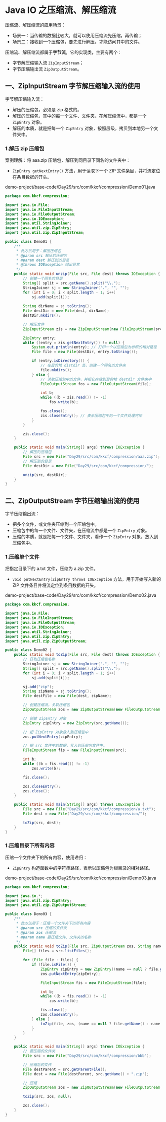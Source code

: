 # Java IO 之压缩流、解压缩流

压缩流、解压缩流的应用场景：

- 场景一：当传输的数据比较大，就可以使用压缩流先压缩，再传输；
- 场景二：接收到一个压缩包，要先进行解压，才能访问其中的文件。

压缩流、解压缩流都属于**字节流**，它的实现类，主要有两个：

- 字节解压缩输入流 `ZipInputStream`；
- 字节压缩输出流 `ZipOutputStream`。

## 一、ZipInputStream 字节解压缩输入流的使用

字节解压缩输入流：

- 解压的压缩包，必须是 zip 格式的。
- 解压的压缩包，其中的每一个文件、文件夹，在解压缩流中，都是一个 `ZipEntry` 对象。
- 解压的本质，就是把每一个 `ZipEntry` 对象，按照层级，拷贝到本地另一个文件夹中。

### 1.解压 zip 压缩包

案例理解：将 aaa.zip 压缩包，解压到同目录下同名的文件夹中：

- `ZipEntry getNextEntry()` 方法，用于读取下一个 ZIP 文件条目，并将流定位在条目数据的开头。

demo-project/base-code/Day29/src/com/kkcf/compression/Demo01.java

```java
package com.kkcf.compression;

import java.io.File;
import java.io.FileInputStream;
import java.io.FileOutputStream;
import java.io.IOException;
import java.util.StringJoiner;
import java.util.zip.ZipEntry;
import java.util.zip.ZipInputStream;

public class Demo01 {
    /**
     * 此方法用于：解压压缩包
     * @param src 解压的压缩包
     * @param dest 解压到的目录
     * @throws IOException 抛出异常
     */
    public static void unzip(File src, File dest) throws IOException {
        // 创建一个同名的目录
        String[] split = src.getName().split("\\.");
        StringJoiner sj = new StringJoiner(".", "", "");
        for (int i = 0; i < split.length - 1; i++)
            sj.add(split[i]);
        
        String dirName = sj.toString();
        File destDir = new File(dest, dirName);
        destDir.mkdirs();

        // 解压文件
        ZipInputStream zis = new ZipInputStream(new FileInputStream(src));

        ZipEntry entry;
        while ((entry = zis.getNextEntry()) != null) {
            System.out.println(entry); // 打印一个以压缩包为参照的相对路径
            File file = new File(destDir, entry.toString());

            if (entry.isDirectory()) {
                // 在目的地 distdir 处，创建一个同名的文件夹
                file.mkdirs();
            } else {
                // 读取压缩包中的文件，并把它存放到目的地 destdir 文件夹中
                FileOutputStream fos = new FileOutputStream(file);

                int b;
                while ((b = zis.read()) != -1)
                    fos.write(b);

                fos.close();
                zis.closeEntry(); // 表示压缩包中的一个文件处理完毕
            }
        }

        zis.close();
    }

    public static void main(String[] args) throws IOException {
        // 解压的压缩包
        File src = new File("Day29/src/com/kkcf/compression/aaa.zip");
        // 解压到的目录
        File destDir = new File("Day29/src/com/kkcf/compression/");

        unzip(src, destDir);
    }
}
```

## 二、ZipOutputStream 字节压缩输出流的使用

字节压缩输出流：

- 把多个文件，或文件夹压缩到一个压缩包中。
- 压缩包中的每一个文件、文件夹，在压缩流中都是一个 `ZipEntry` 对象。
- 压缩的本质，就是把每一个文件、文件夹，看作一个 `ZipEntry` 对象，放入到压缩包中。

### 1.压缩单个文件

把指定目录下的 a.txt 文件，压缩为 a.zip 文件。

- `void putNextEntry(ZipEntry throws IOException` 方法，用于开始写入新的 ZIP 文件条目并将流定位到条目数据的开头。

demo-project/base-code/Day29/src/com/kkcf/compression/Demo02.java

```java
package com.kkcf.compression;

import java.io.File;
import java.io.FileInputStream;
import java.io.FileOutputStream;
import java.io.IOException;
import java.util.StringJoiner;
import java.util.zip.ZipEntry;
import java.util.zip.ZipOutputStream;

public class Demo02 {
    public static void toZip(File src, File dest) throws IOException {
        // 获取压缩包名称
        StringJoiner sj = new StringJoiner(".", "", "");
        String[] split = src.getName().split("\\.");
        for (int i = 0; i < split.length - 1; i++)
            sj.add(split[i]);

        sj.add("zip");
        String zipName = sj.toString();
        File destFile = new File(dest, zipName);

        // 创建压缩流，关联压缩包
        ZipOutputStream zos = new ZipOutputStream(new FileOutputStream(destFile));

        // 创建 ZipEntry 对象
        ZipEntry zipEntry = new ZipEntry(src.getName());

        // 把 ZipEntry 对象放入到压缩包中
        zos.putNextEntry(zipEntry);

        // 把 src 文件中的数据，写入到压缩包文件中。
        FileInputStream fis = new FileInputStream(src);

        int b;
        while ((b = fis.read()) != -1)
            zos.write(b);

        fis.close();

        zos.closeEntry();
        zos.close();
    }

    public static void main(String[] args) throws IOException {
        File src = new File("Day29/src/com/kkcf/compression/a.txt");
        File dest = new File("Day29/src/com/kkcf/compression/");

        toZip(src, dest);
    }
}
```

### 1.压缩目录下所有内容

压缩一个文件夹下的所有内容，使用递归：

- `ZipEntry` 构造函数中的字符串路径，表示以压缩包为根目录的相对路径。

demo-project/base-code/Day29/src/com/kkcf/compression/Demo03.java

```java
package com.kkcf.compression;

import java.io.*;
import java.util.zip.ZipEntry;
import java.util.zip.ZipOutputStream;

public class Demo03 {
    /**
     * 此方法用于：压缩一个文件夹下的所有内容
     * @param src 压缩的文件夹
     * @param zos 压缩流
     * @param name 要压缩文件、文件夹的名称
     */
    public static void toZip(File src, ZipOutputStream zos, String name) throws IOException {
        File[] files = src.listFiles();

        for (File file : files) {
            if (file.isFile()) {
                ZipEntry zipEntry = new ZipEntry((name == null ? file.getName() : name + "/") + file.getName()); // 难点
                zos.putNextEntry(zipEntry);

                FileInputStream fis = new FileInputStream(file);

                int b;
                while ((b = fis.read()) != -1)
                    zos.write(b);

                fis.close();
                zos.closeEntry();
            } else {
                toZip(file, zos, (name == null ? file.getName() : name + "/") + file.getName());
            }
        }
    }

    public static void main(String[] args) throws IOException {
        // 要压缩的文件夹
        File src = new File("Day29/src/com/kkcf/compression/bbb");

        // 压缩后的文件
        File destParent = src.getParentFile();
        File dest = new File(destParent, src.getName() + ".zip");

        // 压缩
        ZipOutputStream zos = new ZipOutputStream(new FileOutputStream(dest));

        toZip(src, zos, null);

        zos.close();
    }
}
```
